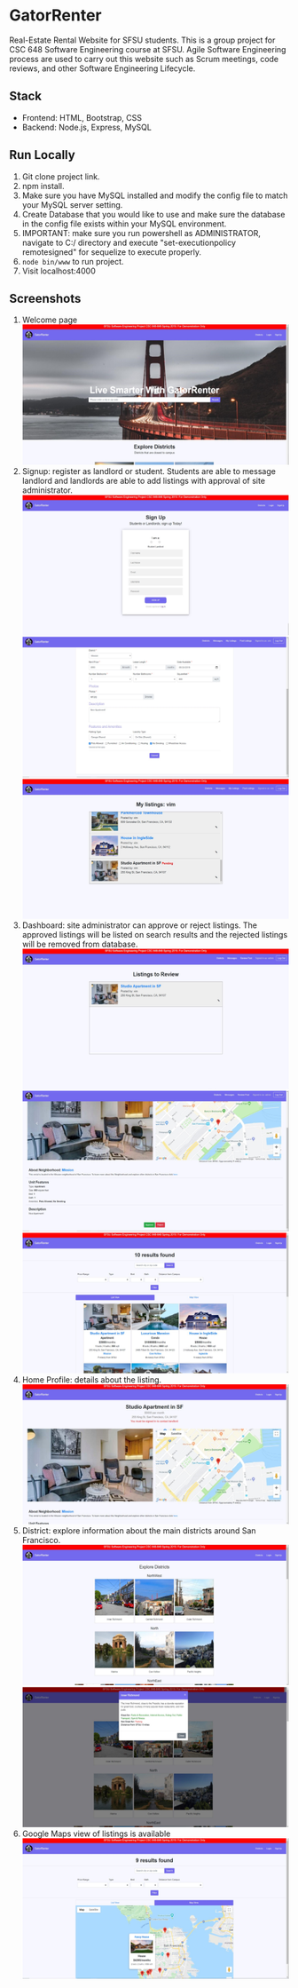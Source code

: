 # GatorRenter
Real-Estate Rental Website for SFSU students. This is a group project for CSC 648 Software Engineering course at SFSU. Agile Software Engineering process are used to carry out this website such as Scrum meetings, code reviews, and other Software Engineering Lifecycle.
## Stack
- Frontend: HTML, Bootstrap, CSS
- Backend: Node.js, Express, MySQL
## Run Locally
1. Git clone project link. 
2. npm install.
3. Make sure you have MySQL installed and modify the config file to match your MySQL server setting.
4. Create Database that you would like to use and make sure the database in the config file exists within your MySQL environment.
5. IMPORTANT: make sure you run powershell as ADMINISTRATOR, navigate to C:/ directory and execute "set-executionpolicy remotesigned" for sequelize to execute properly.
6. ``node bin/www`` to run project.
7. Visit localhost:4000
## Screenshots
1. Welcome page
![](/public_html/Screenshots/GatorRenter_1.jpg)
2. Signup: register as landlord or student. Students are able to message landlord and landlords are able to add listings with approval of site administrator. 
![](/public_html/Screenshots/signup.jpg)
![](/public_html/Screenshots/GatorRenter_5.jpg)
![](/public_html/Screenshots/mylisting.jpg)
3. Dashboard: site administrator can approve or reject listings. The approved listings will be listed on search results and the rejected listings will be removed from database.
![](/public_html/Screenshots/GatorRenter_6.jpg)
![](/public_html/Screenshots/GatorRenter_7.jpg)
![](/public_html/Screenshots/GatorRenter_8.jpg)
4. Home Profile: details about the listing.
![](/public_html/Screenshots/GatorRenter_9.jpg)
5. District: explore information about the main districts around San Francisco.
![](/public_html/Screenshots/GatorRenter_10.jpg)
![](/public_html/Screenshots/GatorRenter_11.jpg)
6. Google Maps view of listings is available
![](/public_html/Screenshots/map.jpg)